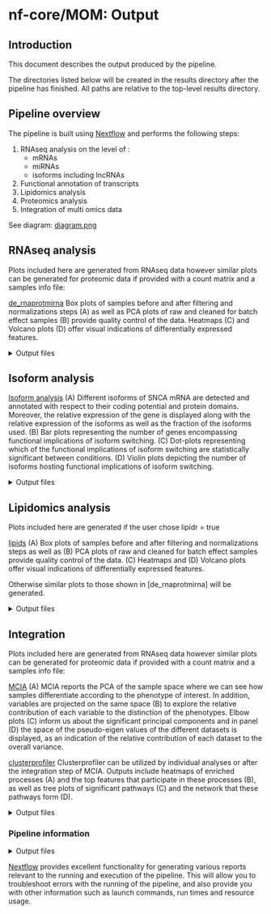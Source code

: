 # nf-core/MOM: Output

## Introduction

This document describes the output produced by the pipeline. 

The directories listed below will be created in the results directory after the pipeline has finished. All paths are relative to the top-level results directory.

<!-- TODO nf-core: Write this documentation describing your workflow's output -->

## Pipeline overview

The pipeline is built using [Nextflow](https://www.nextflow.io/) and performs the following steps:

1. RNAseq analysis on the level of :
   - mRNAs 
   - miRNAs
   - isoforms including lncRNAs
2. Functional annotation of transcripts
3. Lipidomics analysis
4. Proteomics analysis
5. Integration of multi omics data

See diagram:
[diagram.png](/docs/images/Figure_1.png) 

## RNAseq analysis

Plots included here are generated from RNAseq data however similar plots can be generated for proteomic data if provided with a count matrix and a samples info file:

[de_rnaprotmirna](/docs/images/Figure_3.png) 
Box plots of samples before and after filtering and normalizations steps (A) as well as PCA plots of raw and cleaned for batch effect samples (B) provide quality control of the data. Heatmaps (C) and Volcano plots (D) offer visual indications of differentially expressed features.

<details markdown="1">
<summary>Output files</summary>

- `genes/`
  - `filt` : Directory of filtered matrices.
  - `norm` : Directory of normalized matrices.
  - `edger` (or rankprod or deseq2) : Directory of differentially expressed features.
  - `clusterprofiler` : Directory of pathway enrichment analysis

</details>

## Isoform analysis

[Isoform analysis](/images/Figure_2.png) 
(A) Different isoforms of SNCA mRNA are detected and annotated with respect to their coding potential and protein domains. Moreover, the relative expression of the gene is displayed along with the relative expression of the isoforms as well as the fraction of the isoforms used. (B) Bar plots representing the number of genes encompassing functional implications of isoform switching. (C) Dot-plots representing which of the functional implications of isoform switching are statistically significant between conditions. (D) Violin plots depicting the number of isoforms hosting functional implications of isoform switching. 

<details markdown="1">
<summary>Output files</summary>

- `isoforms/`
  - `isopart1`: Directory of first part of analysis from isoformSwitchAnalyzer. 
  - `isopart2`: Directory of second part of analysis from isoformSwitchAnalyzer. 
  - `isovisual` : Directory of visualization part of analysis from isoformSwitchAnalyzer. 
</details>

## Lipidomics analysis

Plots included here are generated if the user chose lipidr = true

[lipids](/images/Figure_4.png) 
(A) Box plots of samples before and after filtering and normalizations steps as well as (B) PCA plots of raw and cleaned for batch effect samples provide quality control of the data. (C) Heatmaps and (D) Volcano plots  offer visual indications of differentially expressed features.

Otherwise similar plots to those shown in [de_rnaprotmirna] will be generated.

<details markdown="1">
<summary>Output files</summary>

- `lipids/`
  - `lipidr/`  : Directory with extensive lipidomics analysis

</details>

## Integration

Plots included here are generated from RNAseq data however similar plots can be generated for proteomic data if provided with a count matrix and a samples info file:

[MCIA](/docs/images/Figure_5.png) 
(A) MCIA reports the PCA of the sample space where we can see how samples differentiate according to the phenotype of interest. In addition, variables are projected on the same space (B) to explore the relative contribution of each variable to the distinction of the phenotypes. Elbow plots (C) inform us about the significant principal components and in panel (D) the space of the pseudo-eigen values of the different datasets is displayed, as an indication of the relative contribution of each dataset to the overall variance. 

[clusterprofiler](/docs/images/Figure_6.png) 
Clusterprofiler can be utilized by individual analyses or after the integration step of MCIA. Outputs include heatmaps of enriched processes (A) and the top features that participate in these processes (B), as well as tree plots of significant pathways (C) and the network that these pathways form (D). 

<details markdown="1">
<summary>Output files</summary>

- `mcia/`
  - `mcia_results/`: Directory of mcia results, including MCIA report and analysis from clusterprofiler

</details>

### Pipeline information

<details markdown="1">
<summary>Output files</summary>

- `pipeline_info/`
  - Reports generated by Nextflow: `execution_report.html`, `execution_timeline.html`, `execution_trace.txt` and `pipeline_dag.dot`/`pipeline_dag.svg`.
  - Reports generated by the pipeline: `pipeline_report.html`, `pipeline_report.txt` and `software_versions.yml`. The `pipeline_report*` files will only be present if the `--email` / `--email_on_fail` parameter's are used when running the pipeline.
  - Reformatted samplesheet files used as input to the pipeline: `samplesheet.valid.csv`.

</details>

[Nextflow](https://www.nextflow.io/docs/latest/tracing.html) provides excellent functionality for generating various reports relevant to the running and execution of the pipeline. This will allow you to troubleshoot errors with the running of the pipeline, and also provide you with other information such as launch commands, run times and resource usage.
